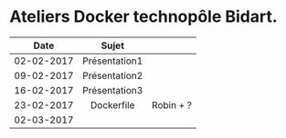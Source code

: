 # Ateliers Docker technopôle Bidart.

| Date       |      Sujet                                              |           |
|------------|:-------------------------------------------------------:|----------:|
| 02-02-2017 |  Présentation1                                          |           |
| 09-02-2017 |  Présentation2                                          |           |
| 16-02-2017 |  Présentation3                                          |           |
| 23-02-2017 |  Dockerfile                                             | Robin + ? |
| 02-03-2017 |                                                         |           |